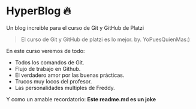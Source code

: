 # HyperBlog 🔥
Un blog increible para el curso de Git y GitHub de Platzi 

>El curso de Git y GitHub de platzi es lo mejor.
>  by. YoPuesQuienMas:)

En este curso veremos de todo: 
* Todos los comandos de Git.
* Flujo de trabajo en Github.
* El verdadero amor por las buenas prácticas.
* Trucos muy locos del profesor.
* Las personalidades multiples de Freddy.



Y como un amable recordatorio: **Este readme.md es un joke**


